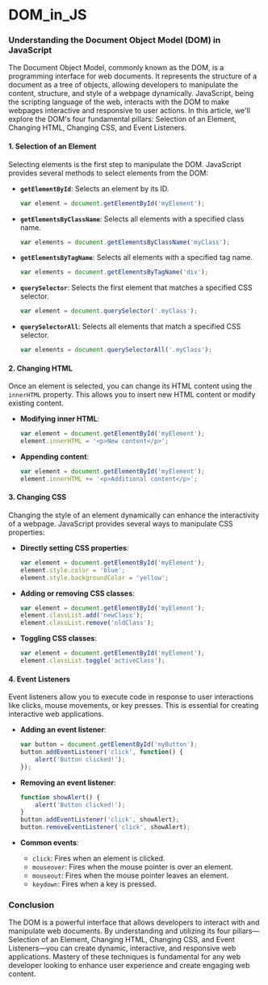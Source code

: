 # DOM_in_JS
### Understanding the Document Object Model (DOM) in JavaScript

The Document Object Model, commonly known as the DOM, is a programming interface for web documents. It represents the structure of a document as a tree of objects, allowing developers to manipulate the content, structure, and style of a webpage dynamically. JavaScript, being the scripting language of the web, interacts with the DOM to make webpages interactive and responsive to user actions. In this article, we'll explore the DOM's four fundamental pillars: Selection of an Element, Changing HTML, Changing CSS, and Event Listeners.

#### 1. Selection of an Element


Selecting elements is the first step to manipulate the DOM. JavaScript provides several methods to select elements from the DOM:

- **`getElementById`**: Selects an element by its ID.
  ```javascript
  var element = document.getElementById('myElement');
  ```

- **`getElementsByClassName`**: Selects all elements with a specified class name.
  ```javascript
  var elements = document.getElementsByClassName('myClass');
  ```

- **`getElementsByTagName`**: Selects all elements with a specified tag name.
  ```javascript
  var elements = document.getElementsByTagName('div');
  ```

- **`querySelector`**: Selects the first element that matches a specified CSS selector.
  ```javascript
  var element = document.querySelector('.myClass');
  ```

- **`querySelectorAll`**: Selects all elements that match a specified CSS selector.
  ```javascript
  var elements = document.querySelectorAll('.myClass');
  ```

#### 2. Changing HTML

Once an element is selected, you can change its HTML content using the `innerHTML` property. This allows you to insert new HTML content or modify existing content.

- **Modifying inner HTML**:
  ```javascript
  var element = document.getElementById('myElement');
  element.innerHTML = '<p>New content</p>';
  ```

- **Appending content**:
  ```javascript
  var element = document.getElementById('myElement');
  element.innerHTML += '<p>Additional content</p>';
  ```

#### 3. Changing CSS

Changing the style of an element dynamically can enhance the interactivity of a webpage. JavaScript provides several ways to manipulate CSS properties:

- **Directly setting CSS properties**:
  ```javascript
  var element = document.getElementById('myElement');
  element.style.color = 'blue';
  element.style.backgroundColor = 'yellow';
  ```

- **Adding or removing CSS classes**:
  ```javascript
  var element = document.getElementById('myElement');
  element.classList.add('newClass');
  element.classList.remove('oldClass');
  ```

- **Toggling CSS classes**:
  ```javascript
  var element = document.getElementById('myElement');
  element.classList.toggle('activeClass');
  ```

#### 4. Event Listeners

Event listeners allow you to execute code in response to user interactions like clicks, mouse movements, or key presses. This is essential for creating interactive web applications.

- **Adding an event listener**:
  ```javascript
  var button = document.getElementById('myButton');
  button.addEventListener('click', function() {
      alert('Button clicked!');
  });
  ```

- **Removing an event listener**:
  ```javascript
  function showAlert() {
      alert('Button clicked!');
  }
  button.addEventListener('click', showAlert);
  button.removeEventListener('click', showAlert);
  ```

- **Common events**:
  - `click`: Fires when an element is clicked.
  - `mouseover`: Fires when the mouse pointer is over an element.
  - `mouseout`: Fires when the mouse pointer leaves an element.
  - `keydown`: Fires when a key is pressed.

### Conclusion

The DOM is a powerful interface that allows developers to interact with and manipulate web documents. By understanding and utilizing its four pillars—Selection of an Element, Changing HTML, Changing CSS, and Event Listeners—you can create dynamic, interactive, and responsive web applications. Mastery of these techniques is fundamental for any web developer looking to enhance user experience and create engaging web content.
